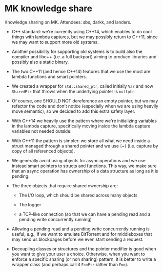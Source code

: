 # MK knowledge share

Knowledge sharing on MK. Attendees: sbs, darkk, and landers.

- C++ standard: we're currently using C++14, which enables to do cool
  things with lambda captures, but we may possibly return to C++11, since
  we may want to support more old systems.

- Another possibility for supporting old systems is to build also
  the compiler and libc++ (i.e. a full backport) aiming to produce
  libraries and possibly also a static binary.

- The two C++11 (and hence C++14) features that we use the most are
  lambda functions and smart pointers.

- We created a wrapper for `std::shared_ptr`, called initially `Var` and
  now `SharedPtr` that throws when the underlying pointer is `nullptr`.

- Of course, one SHOULD NOT dereference an empty pointer, but we may
  refactor the code and don't notice (especially when we are using
  heavily move semantic), so we decided to add this extra safety layer.

- With C++14 we heavily use the pattern where we're initializing
  variables in the lambda capture, specifically moving inside the
  lambda capture variables not needed outside.

- With C++11 the pattern is simpler: we store all what we need inside
  a struct managed through a shared pointer and we use `[=]` (i.e.
  capture by copy of all referenced objects).

- We generally avoid using objects for async operations and we use
  instead smart pointers to structs and functions. This way, we
  make sure that an async operation has ownership of a data structure
  as long as it is pending.

- The three objects that require shared ownership are:

    - The I/O loop, which should be shared across many objects
    
    - The logger
    
    - a TCP-like connection (so that we can have a pending read and a
      pending write concurrently running)
 
 - Allowing a pending read and a pending write concurrently running is useful,
   e.g., if we want to emulate BitTorrent and for middleboxes that may send
   us blockpages before we even start sending a request.
 
 - Decoupling classes or structures and the pointer modifier is good when
   you want to give your user a choice. Otherwise, when you want to enforce
   a specific sharing (or non sharing) pattern, it is better to write a
   wrapper class (and perhaps call it `FooPtr` rather than `Foo`).
